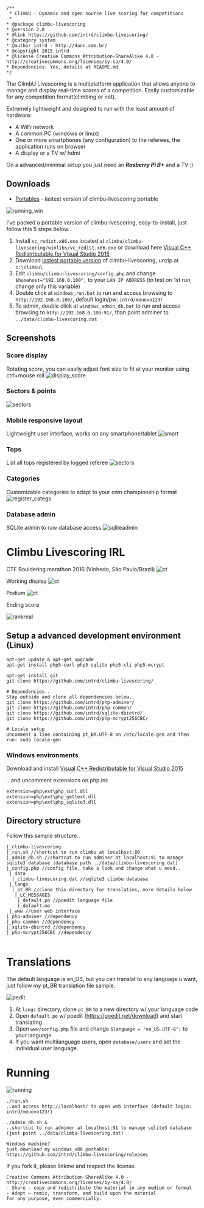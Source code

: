 ```
/**
 * ClimbU - Dynamic and open source live scoring for competitions
 * 
* @package climbu-livescoring
* @version 2.0
* @link https://github.com/intrd/climbu-livescoring/
* @category system
* @author intrd - http://dann.com.br/
* @copyright 2015 intrd
* @license Creative Commons Attribution-ShareAlike 4.0 - http://creativecommons.org/licenses/by-sa/4.0/
* Dependencies: Yes, details at README.md
*/
```

The ClimbU Livescoring is a multiplatform application that allows anyone to manage and display real-time scores of a competition. Easily customizable for any competition format(climbing or not).

Extremely lightweight and designed to run with the least amount of hardware:
- A WiFi network
- A common PC (windows or linux)
- One or more smartphones (any configuration) to the referees, the application runs on browser
- A display or a TV w/ hdmi

On a advanced/minimal setup you just need an ***Rasberry Pi B+*** and a TV :)

## Downloads

* [Portables](https://github.com/intrd/climbu-livescoring/releases) - lastest version of climbu-livescoring portable 

![running_win](/shots/running_win.jpg?raw=true "running_win")

I've packed a portable version of climbu-lvescoring, easy-to-install, just follow this 5 steps below..

1. Install `vc_redist.x86.exe` located at `climbu/climbu-livescoring/winlibs/vc_redist.x86.exe` or download here [Visual C++ Redistributable for Visual Studio 2015](http://www.microsoft.com/en-us/download/details.aspx?id=48145)
2. Download [lastest portable version](https://github.com/intrd/climbu-livescoring/releases) of climbu-livescoring, unzip at `c:\climbu\`
3. Edit `climbu/climbu-livescoring/config.php` and change `$homehost="192.168.0.100";` to your `LAN IP ADDRESS` (to test on 1st run, change only this variable)
4. Double click at `windows_run.bat` to run and access browsing to `http://192.168.0.100/`, default login/pw: `intrd/meuovo123!`
5. To admin, double click at `windows_admin_db.bat` to run and access browsing to `http://192.168.0.100:91/`, than point adminer to `../data/climbu-livescoring.dat`

## Screenshots
### Score display
Rotating score, you can easily adjust font size to fit at your monitor using ctrl+mouse roll
![display_score](/shots/display_score.jpg?raw=true "display_score")

### Sectors & points
![sectors](/shots/sectors.jpg?raw=true "sectors")

### Mobile responsive layout
Lightweight user interface, works on any smartphone/tablet
![smart](/shots/smart.jpg?raw=true "smart")

### Tops 
List all tops registered by logged referee
![sectors](/shots/tops.jpg?raw=true "tops")

### Categories
Customizable categories to adapt to your own championship format
![register_categs](/shots/register_catgs.jpg?raw=true "register_catgs")

### Database admin
SQLite admin to raw database access 
![sqliteadmin](/shots/sqliteadmin.jpg?raw=true "sqliteadmin")


# Climbu Livescoring IRL 
CTF Bouldering marathon 2016 (Vinhedo, São Paulo/Brazil)
![ct](/shots/ct.jpg?raw=true "ct")

Working display
![ct](/shots/end2.jpg?raw=true "ct")

Podium
![ct](/shots/end.jpg?raw=true "end")

Ending score

![rankreal](/shots/rankreal.jpg?raw=true "rankreal")

## Setup a advanced development environment (Linux)
```
apt-get update & apt-get upgrade
apt-get install php5-curl php5-sqlite php5-cli php5-mcrypt

apt-get install git
git clone https://github.com/intrd/climbu-livescoring/

# Dependencies.. 
Stay outside and clone all dependencies below..
git clone https://github.com/intrd/php-adminer/
git clone https://github.com/intrd/php-common/
git clone https://github.com/intrd/sqlite-dbintrd/
git clone https://github.com/intrd/php-mcrypt256CBC/

# Locale setup 
Uncomment a line containing pt_BR.UTF-8 on /etc/locale.gen and then run: sudo locale-gen

```
### Windows environments

Download and install [Visual C++ Redistributable for Visual Studio 2015](http://www.microsoft.com/en-us/download/details.aspx?id=48145)

.. and uncomment extensions on php.ini:
```
extension=php\ext\php_curl.dll
extension=php\ext\php_gettext.dll
extension=php\ext\php_sqlite3.dll
```

## Directory structure
Follow this sample structure..
```
|_climbu-livescoring
|_run.sh //shortcut to run climbu at localhost:80
|_admin_db.sh //shortcut to run adminer at localhost:91 to manage sqlite3 database (database path ../data/climbu-livescoring.dat)
|_config.php //config file, take a look and change what u need..
 |_data
  |_climbu-livescoring.dat //sqlite3 climbu database
 |_langs
  |_pt_BR //clone this directory for translatins, more details below
   |_LC_MESSAGES
    |_default.po //poedit language file
    |_default.mo 
 |_www //user web interface
|_php-adminer //dependency
|_php-common //dependency
|_sqlite-dbintrd //dependency
|_php-mcrypt256CBC //dependency


```

# Translations

The default language is en_US, but you can translat to any language u want, just follow my pt_BR translation file sample.

![pedit](/shots/poedit.jpg?raw=true "poedit")

1. At `langs` directory, clone `pt_BR` to a new directory w/ your language code 
2. Open `default.po` w/ poedit (https://poedit.net/download) and start translating
3. Open `www/config.php` file and change `$language = "en_US.UTF-8";` to your language.
4. If you want multilanguage users, open `database/users` and set the individual user language. 


# Running
![running](/shots/running.jpg?raw=true "running")
```
./run.sh
..and access http://localhost/ to open web interface (default login: intrd/meuovo123!)

./admin_db.sh & 
..shortcut to run adminer at localhost:91 to manage sqlite3 database (just point ../data/climbu-livescoring.dat)

Windows machine? 
just download my windows_x86 portable: https://github.com/intrd/climbu-livescoring/releases
```

If you fork it, please linkme and respect the license.

```
Creative Commons Attribution-ShareAlike 4.0 - http://creativecommons.org/licenses/by-sa/4.0/
- Share — copy and redistribute the material in any medium or format
- Adapt — remix, transform, and build upon the material
for any purpose, even commercially. 
```